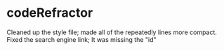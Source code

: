 # codeRefractor
Cleaned up the style file; made all of the repeatedly lines more compact.
Fixed the search engine link; It was missing the "id"

